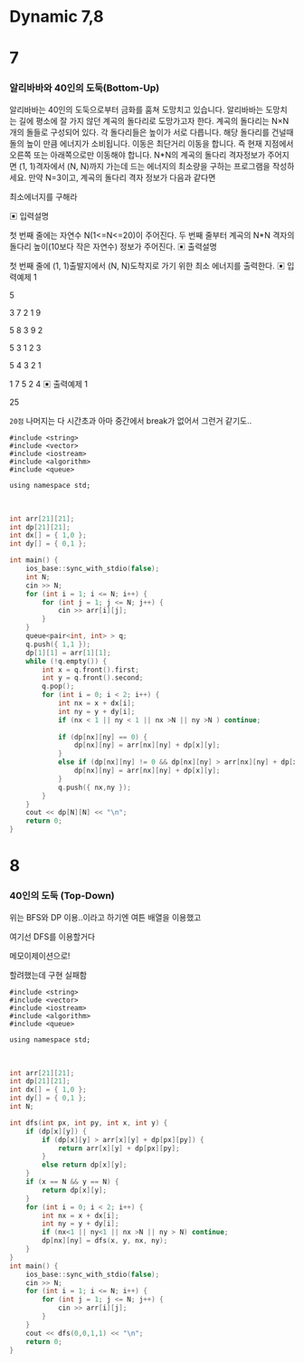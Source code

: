 # Dynamic 7,8

# 7

### 알리바바와 40인의 도둑(Bottom-Up)

알리바바는 40인의 도둑으로부터 금화를 훔쳐 도망치고 있습니다. 알리바바는 도망치는 길에 평소에 잘 가지 않던 계곡의 돌다리로 도망가고자 한다. 계곡의 돌다리는 N×N개의 돌들로 구성되어 있다. 각 돌다리들은 높이가 서로 다릅니다. 해당 돌다리를 건널때 돌의 높이 만큼 에너지가 소비됩니다. 이동은 최단거리 이동을 합니다. 즉 현재 지점에서 오른쪽 또는 아래쪽으로만 이동해야 합니다. N*N의 계곡의 돌다리 격자정보가 주어지면 (1, 1)격자에서 (N, N)까지 가는데 드는 에너지의 최소량을 구하는 프로그램을 작성하세요. 만약 N=3이고, 계곡의 돌다리 격자 정보가 다음과 같다면

최소에너지를 구해라

▣ 입력설명

첫 번째 줄에는 자연수 N(1<=N<=20)이 주어진다. 두 번째 줄부터 계곡의 N*N 격자의 돌다리 높이(10보다 작은 자연수) 정보가 주어진다.
▣ 출력설명 

첫 번째 줄에 (1, 1)출발지에서 (N, N)도착지로 가기 위한 최소 에너지를 출력한다.
▣ 입력예제 1 

5 

3 7 2 1 9 

5 8 3 9 2 

5 3 1 2 3 

5 4 3 2 1 

1 7 5 2 4
▣ 출력예제 1 

25

`20점` 나머지는 다 시간초과 아마 중간에서 break가 없어서 그런거 같기도..

    #include <string>
    #include <vector>
    #include <iostream>
    #include <algorithm>
    #include <queue>
    
    using namespace std;


​    
```c++
int arr[21][21];
int dp[21][21];
int dx[] = { 1,0 };
int dy[] = { 0,1 };

int main() {
	ios_base::sync_with_stdio(false);
	int N;
	cin >> N;
	for (int i = 1; i <= N; i++) {
		for (int j = 1; j <= N; j++) {
			cin >> arr[i][j];
		}
	}
	queue<pair<int, int> > q;
	q.push({ 1,1 });
	dp[1][1] = arr[1][1];
	while (!q.empty()) {
		int x = q.front().first;
		int y = q.front().second;
		q.pop();
		for (int i = 0; i < 2; i++) {
			int nx = x + dx[i];
			int ny = y + dy[i];
			if (nx < 1 || ny < 1 || nx >N || ny >N ) continue;
			
			if (dp[nx][ny] == 0) {
				dp[nx][ny] = arr[nx][ny] + dp[x][y];
			}
			else if (dp[nx][ny] != 0 && dp[nx][ny] > arr[nx][ny] + dp[x][y]) {
				dp[nx][ny] = arr[nx][ny] + dp[x][y];
			}
			q.push({ nx,ny });
		}
	}
	cout << dp[N][N] << "\n";
	return 0;
}
```

# 8

### 40인의 도둑 (Top-Down)

위는 BFS와 DP 이용..이라고 하기엔 여튼 배열을 이용했고

여기선 DFS를 이용할거다

메모이제이션으로!

할려했는데 구현 실패함

    #include <string>
    #include <vector>
    #include <iostream>
    #include <algorithm>
    #include <queue>
    
    using namespace std;


​    
```c++
int arr[21][21];
int dp[21][21];
int dx[] = { 1,0 };
int dy[] = { 0,1 };
int N;

int dfs(int px, int py, int x, int y) {
	if (dp[x][y]) {
		if (dp[x][y] > arr[x][y] + dp[px][py]) {
			return arr[x][y] + dp[px][py];
		}
		else return dp[x][y];
	}
	if (x == N && y == N) {
		return dp[x][y];
	}
	for (int i = 0; i < 2; i++) {
		int nx = x + dx[i];
		int ny = y + dy[i];
		if (nx<1 || ny<1 || nx >N || ny > N) continue;
		dp[nx][ny] = dfs(x, y, nx, ny);
	}
}
int main() {
	ios_base::sync_with_stdio(false);
	cin >> N;
	for (int i = 1; i <= N; i++) {
		for (int j = 1; j <= N; j++) {
			cin >> arr[i][j];
		}
	}
	cout << dfs(0,0,1,1) << "\n";
	return 0;
}
```